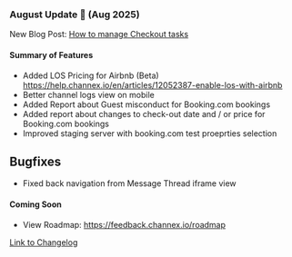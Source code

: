 ### August Update 🚀 (Aug 2025)

New Blog Post: [How to manage Checkout tasks](https://channex.io/blog/airbnb-checkout-instructions-channex)



#### Summary of Features
- Added LOS Pricing for Airbnb (Beta) https://help.channex.io/en/articles/12052387-enable-los-with-airbnb
- Better channel logs view on mobile
- Added Report about Guest misconduct for Booking.com bookings
- Added report about changes to check-out date and / or price for Booking.com bookings
- Improved staging server with booking.com test proeprties selection
  
## Bugfixes

- Fixed back navigation from Message Thread iframe view

#### Coming Soon
- View Roadmap: https://feedback.channex.io/roadmap

[Link to Changelog](https://docs.channex.io/changelog)
